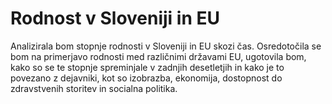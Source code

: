 # Rodnost v Sloveniji in EU
Analizirala bom stopnje rodnosti v Sloveniji in EU skozi čas. Osredotočila se bom na primerjavo rodnosti med različnimi državami EU, ugotovila bom, kako so se te stopnje spreminjale v zadnjih desetletjih in kako je to povezano z dejavniki, kot so izobrazba, ekonomija, dostopnost do zdravstvenih storitev in socialna politika.
